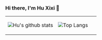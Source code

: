 ### Hi there, I'm Hu Xixi 👋
<table><tr><td align="center" width="55%">
  
![Hu's github stats](https://github-readme-stats.vercel.app/api?username=Huixxi&count_private=true&show_icons=true&theme=dark)
  
</td><td align="top" width="45%">
  
![Top Langs](https://github-readme-stats.vercel.app/api/top-langs/?username=Huixxi&layout=compact&theme=dark)

</td></tr></table>

<!--
**Huixxi/Huixxi** is a ✨ _special_ ✨ repository because its `README.md` (this file) appears on your GitHub profile.

Here are some ideas to get you started:

- 🔭 I’m currently working on ...
- 🌱 I’m currently learning ...
- 👯 I’m looking to collaborate on ...
- 🤔 I’m looking for help with ...
- 💬 Ask me about ...
- 📫 How to reach me: ...
- 😄 Pronouns: ...
- ⚡ Fun fact: ...
-->
